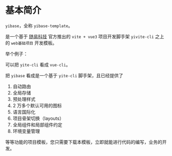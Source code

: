 # 基本简介

`yibase`，全称 `yibase-template`。

是一个基于 [随易科技](https://yicode.tech) 官方推出的 `vite + vue3` 项目开发脚手架 `yivite-cli` 之上的 `web基础项目` 开发模板。

举个例子：

可以把 `yite-cli` 看成 `vue-cli`。

把 `yibase` 看成是一个基于 `yite-cli` 脚手架，且已经提供了

1. 自动路由
2. 全局存储
3. 预处理样式
4. 2 万多个默认可用的图标
5. 语言国际化
6. 项目骨架切换（layouts）
7. 全局组件和局部组件约定
8. 环境变量管理

等等功能的项目模板，您只需要下载本模板，立即就能进行代码的编写，业务的开发。

